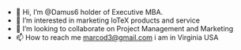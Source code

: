 - 👋 Hi, I’m @Damus6 holder of Executive MBA.
- 👀 I’m interested in marketing IoTeX products and service
- 💞️ I’m looking to collaborate on Project Management and Marketing
- 📫 How to reach me marcod3@gmail.com  i am in Virginia USA

<!---
Damus6/Damus6 is a ✨ special ✨ repository because its `README.md` (this file) appears on your GitHub profile.
You can click the Preview link to take a look at your changes.
--->

